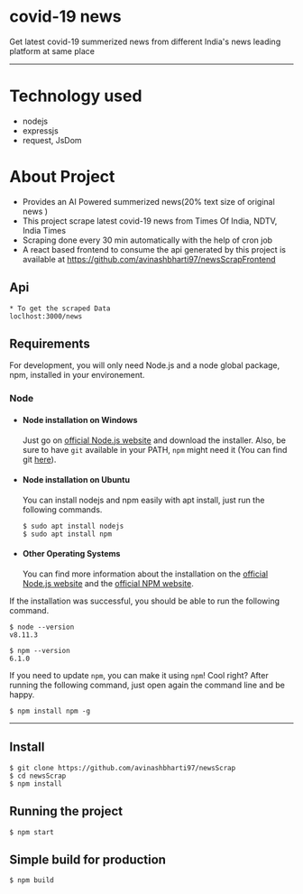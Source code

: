 # covid-19 news 

Get latest covid-19 summerized news from different India's news leading platform at same place

---
# Technology used

- nodejs
- expressjs
- request, JsDom

# About Project

- Provides an AI Powered summerized news(20% text size of original news )
- This project scrape latest covid-19 news from Times Of India, NDTV, India Times
- Scraping done every 30 min automatically with the help of cron job
- A react based frontend to consume the api generated by this project is available at https://github.com/avinashbharti97/newsScrapFrontend

## Api
   
    * To get the scraped Data
    loclhost:3000/news
## Requirements

For development, you will only need Node.js and a node global package, npm, installed in your environement.

### Node
- #### Node installation on Windows

  Just go on [official Node.js website](https://nodejs.org/) and download the installer.
Also, be sure to have `git` available in your PATH, `npm` might need it (You can find git [here](https://git-scm.com/)).

- #### Node installation on Ubuntu

  You can install nodejs and npm easily with apt install, just run the following commands.

      $ sudo apt install nodejs
      $ sudo apt install npm

- #### Other Operating Systems
  You can find more information about the installation on the [official Node.js website](https://nodejs.org/) and the [official NPM website](https://npmjs.org/).

If the installation was successful, you should be able to run the following command.

    $ node --version
    v8.11.3

    $ npm --version
    6.1.0

If you need to update `npm`, you can make it using `npm`! Cool right? After running the following command, just open again the command line and be happy.

    $ npm install npm -g


---

## Install

    $ git clone https://github.com/avinashbharti97/newsScrap
    $ cd newsScrap 
    $ npm install


## Running the project

    $ npm start

## Simple build for production

    $ npm build








